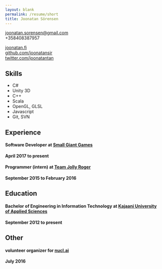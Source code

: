 ```yaml
---
layout: blank
permalink: /resume/short
title: Joonatan Sörensen
---
```

joonatan.sorensen@gmail.com  
+358408387957  

[joonatan.fi](http://joonatan.fi)  
[github.com/joonatansir](http://github.com/joonatansir)  
[twitter.com/joonatantan](http://twitter.com/joonatansir)  

## Skills

* C#
* Unity 3D
* C++
* Scala
* OpenGL, GLSL
* Javascript
* Git, SVN

## Experience

#### **Software Developer at [Small Giant Games](http://www.smallgiantgames.com/)**  
**April 2017 to present**  

#### **Programmer (intern) at [Team Jolly Roger](http://www.teamjollyroger.com/)**  
**September 2015 to February 2016**  

## Education

#### **Bachelor of Engineering in Information Technology at [Kajaani University of Applied Sciences](http://kamk.fi/en)**  
**September 2012 to present**  

## Other

#### **volunteer organizer for [nucl.ai](https://nucl.ai/)**  
**July 2016**
